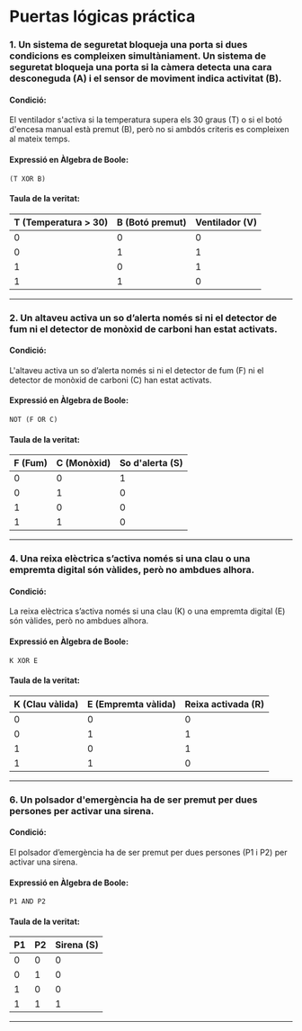 # Puertas lógicas práctica

### 1. Un sistema de seguretat bloqueja una porta si dues condicions es compleixen simultàniament. Un sistema de seguretat bloqueja una porta si la càmera detecta una cara desconeguda (A) i el sensor de moviment indica activitat (B).
#### **Condició:**
El ventilador s'activa si la temperatura supera els 30 graus (T) o si el botó d'encesa manual està premut (B), però no si ambdós criteris es compleixen al mateix temps.

#### **Expressió en Àlgebra de Boole:**
```
(T XOR B)
```

#### **Taula de la veritat:**
| T (Temperatura > 30) | B (Botó premut) | Ventilador (V) |
|---|---|---|
| 0 | 0 | 0 |
| 0 | 1 | 1 |
| 1 | 0 | 1 |
| 1 | 1 | 0 |

---
### 2. Un altaveu activa un so d’alerta només si ni el detector de fum ni el detector de monòxid de carboni han estat activats.
#### **Condició:**
L'altaveu activa un so d’alerta només si ni el detector de fum (F) ni el detector de monòxid de carboni (C) han estat activats.

#### **Expressió en Àlgebra de Boole:**
```
NOT (F OR C)
```

#### **Taula de la veritat:**
| F (Fum) | C (Monòxid) | So d'alerta (S) |
|---|---|---|
| 0 | 0 | 1 |
| 0 | 1 | 0 |
| 1 | 0 | 0 |
| 1 | 1 | 0 |

---
### 4. Una reixa elèctrica s’activa només si una clau o una empremta digital són vàlides, però no ambdues alhora.
#### **Condició:**
La reixa elèctrica s’activa només si una clau (K) o una empremta digital (E) són vàlides, però no ambdues alhora.

#### **Expressió en Àlgebra de Boole:**
```
K XOR E
```

#### **Taula de la veritat:**
| K (Clau vàlida) | E (Empremta vàlida) | Reixa activada (R) |
|---|---|---|
| 0 | 0 | 0 |
| 0 | 1 | 1 |
| 1 | 0 | 1 |
| 1 | 1 | 0 |

---
### 6. Un polsador d'emergència ha de ser premut per dues persones per activar una sirena.
#### **Condició:**
El polsador d’emergència ha de ser premut per dues persones (P1 i P2) per activar una sirena.

#### **Expressió en Àlgebra de Boole:**
```
P1 AND P2
```

#### **Taula de la veritat:**
| P1 | P2 | Sirena (S) |
|---|---|---|
| 0 | 0 | 0 |
| 0 | 1 | 0 |
| 1 | 0 | 0 |
| 1 | 1 | 1 |

---
